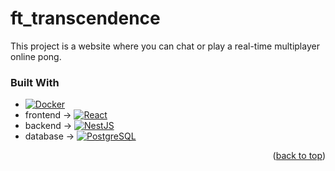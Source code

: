 <a name="readme-top"></a>

# ft_transcendence

This project is a website where you can chat or play a real-time multiplayer online pong.

### Built With

* [![Docker][docker]][docker-url]
* frontend -> [![React][React.js]][React-url]
* backend -> [![NestJS][nestjs]][nestjs-url]
* database -> [![PostgreSQL][postgresql]][postgresql-url]

<p align="right">(<a href="#readme-top">back to top</a>)</p>

[docker]: https://img.shields.io/badge/Docker-20232A?style=for-the-badge&logo=docker&logoColor=blue
[docker-url]: https://www.docker.com/
[React.js]: https://img.shields.io/badge/React-20232A?style=for-the-badge&logo=react&logoColor=61DAFB
[React-url]: https://reactjs.org/
[nestjs]: https://img.shields.io/badge/NestJS-20232A?style=for-the-badge&logo=nestjs&logoColor=DD0031
[nestjs-url]: https://nestjs.com/
[postgresql]: https://img.shields.io/badge/PostgreSQL-20232A?style=for-the-badge&logo=postgresql&logoColor=336791
[postgresql-url]: https://www.postgresql.org/
